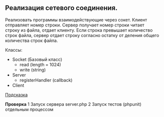 ## Реализация сетевого соединения.

Реализовать программы взаимодействующие через сокет. Клиент отправляет номер строки.
Сервер получает номер строки читает строку из файла, отдает клиенту. Если строка превышает количество строк файла, сервер
отдает строку согласно остатку от деления общего количества строк файла.

Классы:

* Socket (Базовый класс)
  * read (length = 1024)
  * write (string)
* Server
  * registerHandler (callback)
* Client

[Подсказка](https://habrahabr.ru/post/209864/)

**Проверка**
1 Запуск сервера server.php
2 Запуск тестов (phpunit) отдельным процессом